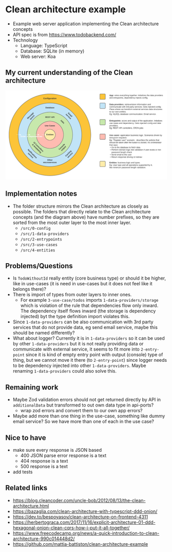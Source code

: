 # Clean architecture example

-   Example web server application implementing the Clean architecture concepts
-   API spec is from https://www.todobackend.com/
-   Technology
    -   Language: TypeScript
    -   Database: SQLite (in memory)
    -   Web server: Koa

## My current understanding of the Clean architecture

![Clean architecture diagram](./diagram.png)

## Implementation notes

-   The folder structure mirrors the Clean architecture as closely as possible. The folders that directly relate to the Clean architecture concepts (and the diagram above) have number prefixes, so they are sorted from the most outer layer to the most inner layer.
    -   `/src/0-config`
    -   `/src/1-data-providers`
    -   `/src/2-entrypoints`
    -   `/src/3-use-cases`
    -   `/src/4-entities`

## Problems/Questions

-   Is `TodoWithoutId` really entity (core business type) or should it be higher, like in use-cases (it is need in use-cases but it does not feel like it belongs there)?
-   There is import of types from outer layers to inner ones.
    -   For example `3-use-case/todos` imports `1-data-providers/storage` which is violation of the rule that dependencies flow only inward. The dependency itself flows inward (the storage is dependency injected) byt the type definition import violates this.
-   Since `1-data-providers` can be also communication with 3rd party services that do not provide data, eg send email service, maybe this should be named differently?
-   What about logger? Currently it is in `1-data-providers` so it can be used by other `1-data-providers` but it is not really providing data or communicate with external service, it seems to fit more into `2-entry-point` since it is kind of empty entry point with output (console) type of thing, but we cannot move it there (to `2-entry-point`) since logger needs to be dependency injected into other `1-data-providers`. Maybe renaming `1-data-providers` could also solve this.

## Remaining work

-   Maybe Zod validation errors should not get returned directly by API in `additionalData` but transformed to out own data type in api-ports?
    -   wrap zod errors and convert them to our own app errors?
-   Maybe add more than one thing in the use-case, something like dummy email service? So we have more than one of each in the use case?

## Nice to have

-   make sure every response is JSON based
    -   400 JSON parse error response is a text
    -   404 response is a text
    -   500 response is a text
-   add tests

## Related links

-   https://blog.cleancoder.com/uncle-bob/2012/08/13/the-clean-architecture.html
-   https://bazaglia.com/clean-architecture-with-typescript-ddd-onion/
-   https://dev.to/bespoyasov/clean-architecture-on-frontend-4311
-   https://herbertograca.com/2017/11/16/explicit-architecture-01-ddd-hexagonal-onion-clean-cqrs-how-i-put-it-all-together/
-   https://www.freecodecamp.org/news/a-quick-introduction-to-clean-architecture-990c014448d2/
-   https://github.com/mattia-battiston/clean-architecture-example
